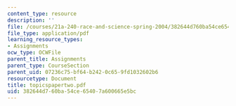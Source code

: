```yaml
---
content_type: resource
description: ''
file: /courses/21a-240-race-and-science-spring-2004/382644d760ba54ce65407a600665e5bc_topicspapertwo.pdf
file_type: application/pdf
learning_resource_types:
- Assignments
ocw_type: OCWFile
parent_title: Assignments
parent_type: CourseSection
parent_uid: 07236c75-bf64-b242-0c65-9fd1032602b6
resourcetype: Document
title: topicspapertwo.pdf
uid: 382644d7-60ba-54ce-6540-7a600665e5bc
---
```

